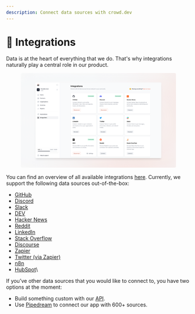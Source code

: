 ```yaml
---
description: Connect data sources with crowd.dev
---
```


# 🔌 Integrations

Data is at the heart of everything that we do. That's why integrations naturally play a central role in our product.

<figure><img src="../../.gitbook/assets/docs-integrations.png" alt=""><figcaption></figcaption></figure>

You can find an overview of all available integrations [here](https://www.crowd.dev/integrations). Currently, we support the following data sources out-of-the-box:

* [GitHub](github-integration.md)
* [Discord](discord-integration.md)
* [Slack](slack-integration.md)
* [DEV](dev-integration.md)
* [Hacker News](hacker-news-integration.md)
* [Reddit](reddit-integration.md)
* [LinkedIn](linkedin-integration.md)
* [Stack Overflow](stack-overflow-integration.md)
* [Discourse](discourse-integration.md)
* [Zapier](zapier-integration.md)
* [Twitter (via Zapier)](twitter-integration.md)
* [n8n](n8n-integration.md)
* [HubSpot](hubspot-integration.md)\


If you’ve other data sources that you would like to connect to, you have two options at the moment:

* Build something custom with our [API](https://docs.crowd.dev/reference/getting-started-with-crowd-dev-api).
* Use [Pipedream](https://pipedream.com/apps/crowd-dev) to connect our app with 600+ sources.
